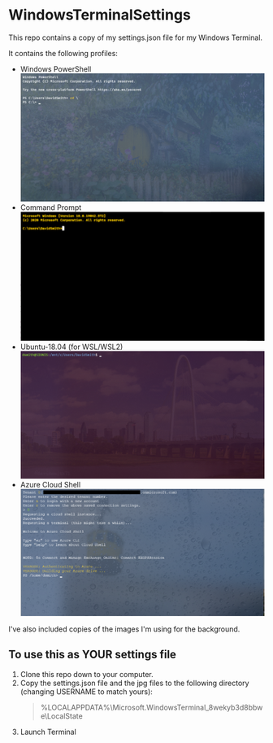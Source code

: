 # WindowsTerminalSettings

This repo contains a copy of my settings.json file for my Windows Terminal.

It contains the following profiles:
* Windows PowerShell
![PowerShell](./img/PowerShell-screenshot.png)
* Command Prompt
![CommandPrompt](./img/commandprompt-screenshot.png)
* Ubuntu-18.04 (for WSL/WSL2)
![Ubuntu](./img/Ubuntu-screenshot.png)
* Azure Cloud Shell
![AzCloudShell](./img/AzCloudshell-screenshot.png)

I've also included copies of the images I'm using for the background.  

## To use this as YOUR settings file

1. Clone this repo down to your computer.
2. Copy the settings.json file and the jpg files to the following directory (changing USERNAME to match yours):
    >%LOCALAPPDATA%\Microsoft.WindowsTerminal_8wekyb3d8bbwe\LocalState
3. Launch Terminal
